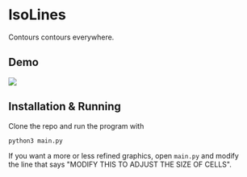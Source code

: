 # IsoLines
Contours contours everywhere.

## Demo
![](./public/demo.gif)

## Installation & Running
Clone the repo and run the program with

`python3 main.py`

If you want a more or less refined graphics, open `main.py` and modify  
the line that says "MODIFY THIS TO ADJUST THE SIZE OF CELLS".